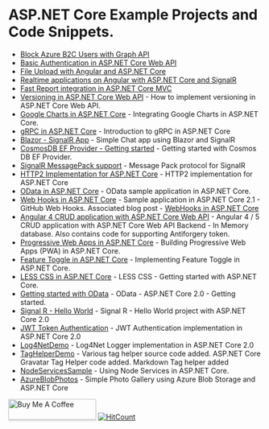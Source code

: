 # ASP.NET Core Example Projects and Code Snippets.
* [Block Azure B2C Users with Graph API](https://github.com/anuraj/AspNetCoreSamples/tree/master/BlockAzureB2CUsers)
* [Basic Authentication in ASP.NET Core Web API](https://github.com/anuraj/AspNetCoreSamples/tree/master/BasicAuthentication)
* [File Upload with Angular and ASP.NET Core](https://github.com/anuraj/AspNetCoreSamples/tree/master/AngularFileUploadDemo)
* [Realtime applications on Angular with ASP.NET Core and SignalR](https://github.com/anuraj/AspNetCoreSamples/tree/master/AngularSignalRDemo)
* [Fast Report integration in ASP.NET Core MVC](https://github.com/anuraj/AspNetCoreSamples/tree/master/FastReportDemo)
* [Versioning in ASP.NET Core Web API](https://github.com/anuraj/AspNetCoreSamples/tree/master/WebApiApp) - How to implement versioning in ASP.NET Core Web API.
* [Google Charts in ASP.NET Core](https://github.com/anuraj/AspNetCoreSamples/tree/master/Pizza-Demo) - Integrating Google Charts in ASP.NET Core.
* [gRPC in ASP.NET Core](https://github.com/anuraj/AspNetCoreSamples/tree/master/GRPCDemoApp) - Introduction to gRPC in ASP.NET Core
* [Blazor - SignalR App](https://github.com/anuraj/AspNetCoreSamples/tree/master/BlazorChat) - Simple Chat app using Blazor and SignalR
* [CosmosDB EF Provider - Getting started](https://github.com/anuraj/AspNetCoreSamples/tree/master/HelloCosmosDb) - Getting started with Cosmos DB EF Provider.
* [SignalR MessagePack support](https://github.com/anuraj/AspNetCoreSamples/tree/master/SignalRMessagePackDemo) - Message Pack protocol for SignalR
* [HTTP2 Implementation for ASP.NET Core](https://github.com/anuraj/AspNetCoreSamples/tree/master/Http2Sample) - HTTP2 implementation for ASP.NET Core
* [OData in ASP.NET Core](https://github.com/anuraj/AspNetCoreSamples/tree/master/SampleODataApp) - OData sample application in ASP.NET Core.
* [Web Hooks in ASP.NET Core](https://github.com/anuraj/AspNetCoreSamples/tree/master/WebHooksDemo) - Sample application in ASP.NET Core 2.1 - GitHub Web Hooks. Associated blog post - [WebHooks in ASP.NET Core
](https://dotnetthoughts.net/webhooks-in-aspnet-core/)
* [Angular 4 CRUD application with ASP.NET Core Web API](https://github.com/anuraj/AspNetCoreSamples/tree/master/BooksApi) - Angular 4 / 5 CRUD application with ASP.NET Core Web API Backend - In Memory database. Also contains code for supporting Antiforgery token.
* [Progressive Web Apps in ASP.NET Core](https://github.com/anuraj/AspNetCoreSamples/tree/master/HelloPWA) - Building Progressive Web Apps (PWA) in ASP.NET Core.
* [Feature Toggle in ASP.NET Core](https://github.com/anuraj/AspNetCoreSamples/tree/master/FeatureToggle) - Implementing Feature Toggle in ASP.NET Core.
* [LESS CSS in ASP.NET Core](https://github.com/anuraj/AspNetCoreSamples/tree/master/StyleDemo) - LESS CSS - Getting started with ASP.NET Core.
* [Getting started with OData](https://github.com/anuraj/AspNetCoreSamples/tree/master/SampleODataApp) - OData - ASP.NET Core 2.0 - Getting started.
* [Signal R - Hello World](https://github.com/anuraj/AspNetCoreSamples/tree/master/HelloSignalR) - Signal R - Hello World project with ASP.NET Core 2.0
* [JWT Token Authentication](https://github.com/anuraj/AspNetCoreSamples/tree/master/WebApiAuthDemo) - JWT Authentication  implementation in ASP.NET Core 2.0
* [Log4NetDemo](https://github.com/anuraj/AspNetCoreSamples/tree/master/Log4NetDemo) - Log4Net Logger implementation in ASP.NET Core 2.0
* [TagHelperDemo](https://github.com/anuraj/AspNetCoreSamples/tree/master/TagHelperDemo) - Various tag helper source code added. ASP.NET Core Gravatar Tag Helper code added. Markdown Tag helper added
* [NodeServicesSample](https://github.com/anuraj/AspNetCoreSamples/tree/master/NodeServicesSample) - Using Node Services in ASP.NET Core.
* [AzureBlobPhotos](https://github.com/anuraj/AspNetCoreSamples/tree/master/AzureBlobPhotos) - Simple Photo Gallery using Azure Blob Storage and ASP.NET Core

<a href="https://www.buymeacoffee.com/dotnetthoughts" target="_blank"><img src="https://www.buymeacoffee.com/assets/img/custom_images/orange_img.png" alt="Buy Me A Coffee" style="height: 41px !important;width: 174px !important;box-shadow: 0px 3px 2px 0px rgba(190, 190, 190, 0.5) !important;-webkit-box-shadow: 0px 3px 2px 0px rgba(190, 190, 190, 0.5) !important;" ></a> [![HitCount](http://hits.dwyl.com/anuraj/AspNetCoreSamples.svg)](http://hits.dwyl.com/anuraj/AspNetCoreSamples)
